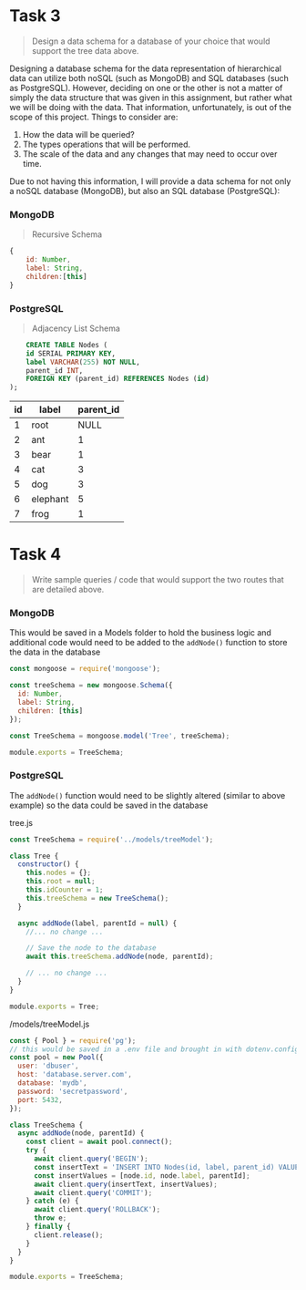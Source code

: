 # Task 3

> Design a data schema for a database of your choice that would support the tree data above.

Designing a database schema for the data representation of hierarchical data can utilize both noSQL (such as MongoDB)
and SQL databases (such as PostgreSQL). However, deciding on one or the other is not a matter of simply the data 
structure that was given in this assignment, but rather what we will be doing with the data. That information, 
unfortunately, is out of the scope of this project. Things to consider are:

1. How the data will be queried?
2. The types operations that will be performed.
3. The scale of the data and any changes that may need to occur over time.

Due to not having this information, I will provide a data schema for not only a noSQL database (MongoDB), but also 
an SQL database (PostgreSQL):

### MongoDB

> Recursive Schema

```javascript
{
    id: Number,
    label: String,
    children:[this]
}
```

### PostgreSQL

> Adjacency List Schema

```sql
    CREATE TABLE Nodes (
    id SERIAL PRIMARY KEY,
    label VARCHAR(255) NOT NULL,
    parent_id INT,
    FOREIGN KEY (parent_id) REFERENCES Nodes (id)
);
```

| id  | label    | parent_id |
|-----|----------|-----------|
| 1   | root     | NULL      |
| 2   | ant      | 1         |
| 3   | bear     | 1         |
| 4   | cat      | 3         |
| 5   | dog      | 3         |
| 6   | elephant | 5         |
| 7   | frog     | 1         |


# Task 4

>Write sample queries / code that would support the two routes that are detailed above.

### MongoDB

This would be saved in a Models folder to hold the business logic and additional code would need to be added
to the `addNode()` function to store the data in the database

```javascript
const mongoose = require('mongoose');

const treeSchema = new mongoose.Schema({
  id: Number,
  label: String,
  children: [this]
});

const TreeSchema = mongoose.model('Tree', treeSchema);

module.exports = TreeSchema;
```

### PostgreSQL

The `addNode()` function would need to be slightly altered (similar to above example) so the data could be saved
in the database

tree.js
```javascript
const TreeSchema = require('../models/treeModel');

class Tree {
  constructor() {
    this.nodes = {};
    this.root = null;
    this.idCounter = 1;
    this.treeSchema = new TreeSchema();
  }

  async addNode(label, parentId = null) {
    //... no change ...

    // Save the node to the database
    await this.treeSchema.addNode(node, parentId);

    // ... no change ...
  }
}

module.exports = Tree;

```

/models/treeModel.js
```javascript
const { Pool } = require('pg');
// this would be saved in a .env file and brought in with dotenv.config({ path: './config/config.env' });
const pool = new Pool({
  user: 'dbuser',
  host: 'database.server.com',
  database: 'mydb',
  password: 'secretpassword',
  port: 5432, 
});

class TreeSchema {
  async addNode(node, parentId) {
    const client = await pool.connect();
    try {
      await client.query('BEGIN');
      const insertText = 'INSERT INTO Nodes(id, label, parent_id) VALUES($1, $2, $3)';
      const insertValues = [node.id, node.label, parentId];
      await client.query(insertText, insertValues);
      await client.query('COMMIT');
    } catch (e) {
      await client.query('ROLLBACK');
      throw e;
    } finally {
      client.release();
    }
  }
}

module.exports = TreeSchema;

```
